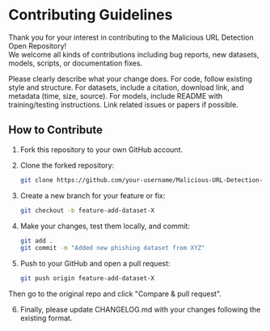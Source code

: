 # Contributing Guidelines

Thank you for your interest in contributing to the Malicious URL Detection Open Repository!  
We welcome all kinds of contributions including bug reports, new datasets, models, scripts, or documentation fixes.

Please clearly describe what your change does.
For code, follow existing style and structure.
For datasets, include a citation, download link, and metadata (time, size, source).
For models, include README with training/testing instructions.
Link related issues or papers if possible.

## How to Contribute

1. Fork this repository to your own GitHub account.

2. Clone the forked repository:
   ```bash
   git clone https://github.com/your-username/Malicious-URL-Detection-Open-Source.git
   ```

3. Create a new branch for your feature or fix:
   ```bash
   git checkout -b feature-add-dataset-X
   ```

4. Make your changes, test them locally, and commit:
   ```bash
   git add .
   git commit -m "Added new phishing dataset from XYZ"
   ```

5. Push to your GitHub and open a pull request:
   ```bash
   git push origin feature-add-dataset-X
   ```

Then go to the original repo and click "Compare & pull request".

6. Finally, please update CHANGELOG.md with your changes following the existing format.
